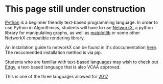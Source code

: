 # This page still under construction

[Python](https://www.python.org/) is a beginner friendly text-based programming language. In order to use Python in Algorithmics, students will have to use [NetworkX](https://networkx.github.io/), a python library for manipulating graphs, as well as [matplotlib](http://matplotlib.org/) or some other NetworkX compatible rendering library.


An installation guide to networkX can be found in it's doccumentation [here](https://networkx.github.io/documentation/development/install.html). The reccomended installation method is via pip.


Students who are familiar with text-based languages may wish to check out [Edgy](/programming/edgy), a text-based language that is also VCAA approved.

This is one of the three languages allowed for [2017](http://www.vcaa.vic.edu.au/Pages/vce/studies/algorithmics/algorithmics-approved-lists.aspx)